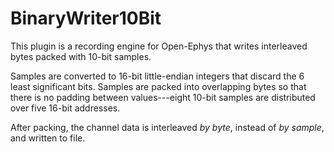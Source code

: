 # BinaryWriter10Bit

This plugin is a recording engine for Open-Ephys that writes interleaved bytes packed with 10-bit samples.

Samples are converted to 16-bit little-endian integers that discard the 6 least significant bits. Samples are packed into overlapping bytes so that there is no padding between values---eight 10-bit samples are distributed over five 16-bit addresses.

After packing, the channel data is interleaved *by byte*, instead of *by sample*, and written to file.
